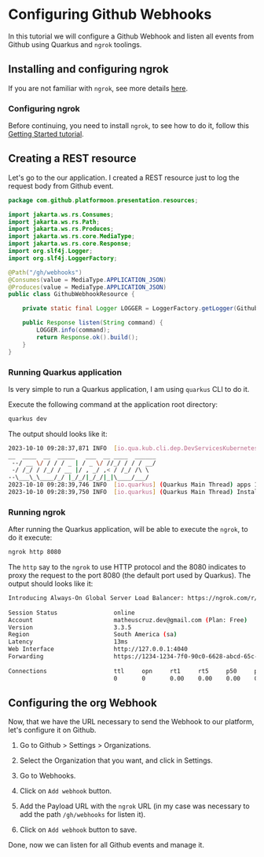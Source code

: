 # Configuring Github Webhooks

In this tutorial we will configure a Github Webhook and listen all events from Github using Quarkus and `ngrok` toolings.

## Installing and configuring ngrok

If you are not familiar with `ngrok`, see more details [here](https://ngrok.com/).

### Configuring ngrok

Before continuing, you need to install `ngrok`, to see how to do it, follow this [Getting Started tutorial](https://dashboard.ngrok.com/get-started/setup).

## Creating a REST resource

Let's go to the our application. I created a REST resource just to log the request body from Github event.

```java
package com.github.platformoon.presentation.resources;

import jakarta.ws.rs.Consumes;
import jakarta.ws.rs.Path;
import jakarta.ws.rs.Produces;
import jakarta.ws.rs.core.MediaType;
import jakarta.ws.rs.core.Response;
import org.slf4j.Logger;
import org.slf4j.LoggerFactory;

@Path("/gh/webhooks")
@Consumes(value = MediaType.APPLICATION_JSON)
@Produces(value = MediaType.APPLICATION_JSON)
public class GithubWebhookResource {

    private static final Logger LOGGER = LoggerFactory.getLogger(GithubWebhookResource.class);

    public Response listen(String command) {
        LOGGER.info(command);
        return Response.ok().build();
    }
}
```

### Running Quarkus application

Is very simple to run a Quarkus application, I am using `quarkus` CLI to do it.

Execute the following command at the application root directory:

```bash
quarkus dev
```

The output should looks like it:

```bash
2023-10-10 09:28:37,871 INFO  [io.qua.kub.cli.dep.DevServicesKubernetesProcessor] (build-39) Dev Services for Kubernetes started. Other Quarkus applications in dev mode will find the cluster automatically.
__  ____  __  _____   ___  __ ____  ______ 
 --/ __ \/ / / / _ | / _ \/ //_/ / / / __/ 
 -/ /_/ / /_/ / __ |/ , _/ ,< / /_/ /\ \   
--\___\_\____/_/ |_/_/|_/_/|_|\____/___/   
2023-10-10 09:28:39,746 INFO  [io.quarkus] (Quarkus Main Thread) apps 1.0-SNAPSH2023-10-10 09:28:39,749 INFO  [io.quarkus] (Quarkus Main Thread) Profile dev activated. Live Coding activated.
2023-10-10 09:28:39,750 INFO  [io.quarkus] (Quarkus Main Thread) Installed features: [agroal, cdi, hibernate-orm, jdbc-mysql, kubernetes-client, narayana-jta, rest-client, rest-client-jackson, resteasy, smallrye-context-propagation, vertx]
```

### Running ngrok

After running the Quarkus application, will be able to execute the `ngrok`, to do it execute:

```bash
ngrok http 8080
```

The `http` say to the `ngrok` to use HTTP protocol and the 8080 indicates to proxy the request to the port 8080 (the default port used by Quarkus). The output should looks like it:

```bash 
Introducing Always-On Global Server Load Balancer: https://ngrok.com/r/gslb                                                                           
                                                                                                                                                      
Session Status                online                                                                                                                  
Account                       matheuscruz.dev@gmail.com (Plan: Free)                                                                                  
Version                       3.3.5                                                                                                                   
Region                        South America (sa)                                                                                                      
Latency                       13ms                                                                                                                    
Web Interface                 http://127.0.0.1:4040                                                                                                   
Forwarding                    https://1234-1234-7f0-90c0-6628-abcd-65c-1234-5fc6.ngrok-free.app -> http://localhost:8080                              
                                                                                                                                                      
Connections                   ttl     opn     rt1     rt5     p50     p90                                                                             
                              0       0       0.00    0.00    0.00    0.00       
```

## Configuring the org Webhook

Now, that we have the URL necessary to send the Webhook to our platform, let's configure it on Github.

1. Go to Github > Settings > Organizations.

2. Select the Organization that you want, and click in Settings.

3. Go to Webhooks.

4. Click on `Add webhook` button.

5. Add the Payload URL with the `ngrok` URL (in my case was necessary to add the path `/gh/webhooks` for listen it).

6. Click on `Add webhook` button to save.

Done, now we can listen for all Github events and manage it.